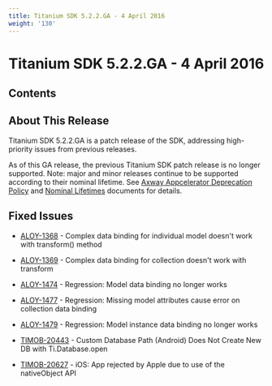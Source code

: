 ```yaml
---
title: Titanium SDK 5.2.2.GA - 4 April 2016
weight: '130'
---
```


# Titanium SDK 5.2.2.GA - 4 April 2016

## Contents

## About This Release

Titanium SDK 5.2.2.GA is a patch release of the SDK, addressing high-priority issues from previous releases.

As of this GA release, the previous Titanium SDK patch release is no longer supported. Note: major and minor releases continue to be supported according to their nominal lifetime. See [Axway Appcelerator Deprecation Policy](/guide/AMPLIFY_Appcelerator_Services_Overview/Axway_Appcelerator_Deprecation_Policy/) and [Nominal Lifetimes](/guide/AMPLIFY_Appcelerator_Services_Overview/Axway_Appcelerator_Product_Lifecycle/#nominal-lifetimes) documents for details.

## Fixed Issues

* [ALOY-1368](https://jira.appcelerator.org/browse/ALOY-1368) - Complex data binding for individual model doesn't work with transform() method

* [ALOY-1369](https://jira.appcelerator.org/browse/ALOY-1369) - Complex data binding for collection doesn't work with transform

* [ALOY-1474](https://jira.appcelerator.org/browse/ALOY-1474) - Regression: Model data binding no longer works

* [ALOY-1477](https://jira.appcelerator.org/browse/ALOY-1477) - Regression: Missing model attributes cause error on collection data binding

* [ALOY-1479](https://jira.appcelerator.org/browse/ALOY-1479) - Regression: Model instance data binding no longer works

* [TIMOB-20443](https://jira.appcelerator.org/browse/TIMOB-20443) - Custom Database Path (Android) Does Not Create New DB with Ti.Database.open

* [TIMOB-20627](https://jira.appcelerator.org/browse/TIMOB-20627) - iOS: App rejected by Apple due to use of the nativeObject API
